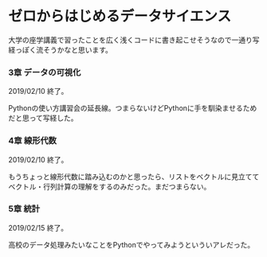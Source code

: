 # ゼロからはじめるデータサイエンス

大学の座学講義で習ったことを広く浅くコードに書き起こせそうなので一通り写経っぽく流そうかなと思います。

### 3章 データの可視化

2019/02/10 終了。

Pythonの使い方講習会の延長線。つまらないけどPythonに手を馴染ませるためだと思って写経した。

### 4章 線形代数

2019/02/10 終了。

もうちょっと線形代数に踏み込むのかと思ったら、リストをベクトルに見立ててベクトル・行列計算の理解をするのみだった。まだつまらない。

### 5章 統計

2019/02/15 終了。

高校のデータ処理みたいなことをPythonでやってみようといういアレだった。
